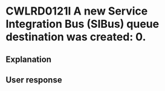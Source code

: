 # CWLRD0121I A new Service Integration Bus (SIBus) queue destination was created: 0.

## Explanation

## User response